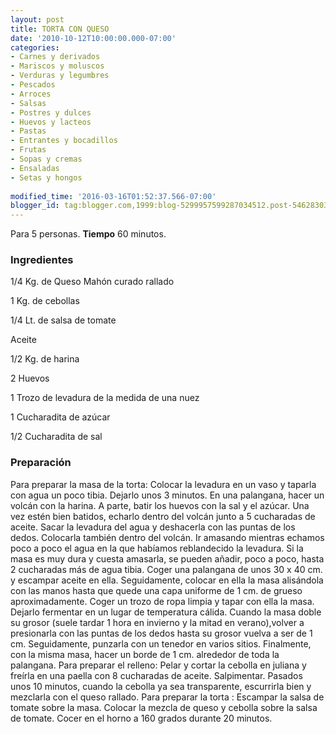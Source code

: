 ```yaml
---
layout: post
title: TORTA CON QUESO
date: '2010-10-12T10:00:00.000-07:00'
categories:
- Carnes y derivados
- Mariscos y moluscos
- Verduras y legumbres
- Pescados
- Arroces
- Salsas
- Postres y dulces
- Huevos y lacteos
- Pastas
- Entrantes y bocadillos
- Frutas
- Sopas y cremas
- Ensaladas
- Setas y hongos
 
modified_time: '2016-03-16T01:52:37.566-07:00'
blogger_id: tag:blogger.com,1999:blog-5299957599287034512.post-5462830324424703935
---
```


Para 5 personas.
<b>Tiempo</b> 60 minutos.

<h3>Ingredientes</h3>

1/4 Kg. de Queso Mahón curado rallado

1 Kg. de cebollas

1/4 Lt. de salsa de tomate

Aceite

1/2 Kg. de harina

2 Huevos

1 Trozo de levadura de la medida de una nuez

1 Cucharadita de azúcar

1/2 Cucharadita de sal

<h3>Preparación</h3>

Para preparar la masa de la torta: Colocar la levadura en un vaso y taparla con agua un poco tibia. Dejarlo unos 3 minutos. En una palangana, hacer un volcán con la harina. A parte, batir los huevos con la sal y el azúcar. Una vez estén bien batidos, echarlo dentro del volcán junto a 5 cucharadas de aceite. Sacar la levadura del agua y deshacerla con las puntas de los dedos. Colocarla también dentro del volcán. Ir amasando mientras echamos poco a poco el agua en la que habíamos reblandecido la levadura. Si la masa es muy dura y cuesta amasarla, se pueden añadir, poco a poco, hasta 2 cucharadas más de agua tibia. Coger una palangana de unos 30 x 40 cm. y escampar aceite en ella. Seguidamente, colocar en ella la masa alisándola con las manos hasta que quede una capa uniforme de 1 cm. de grueso aproximadamente. Coger un trozo de ropa limpia y tapar con ella la masa. Dejarlo fermentar en un lugar de temperatura cálida. Cuando la masa doble su grosor (suele tardar 1 hora en invierno y la mitad en verano),volver a presionarla con las puntas de los dedos hasta su grosor vuelva a ser de 1 cm. Seguidamente, punzarla con un tenedor en varios sitios. Finalmente, con la misma masa, hacer un borde de 1 cm. alrededor de toda la palangana. Para preparar el relleno: Pelar y cortar la cebolla en juliana y freírla en una paella con 8 cucharadas de aceite. Salpimentar. Pasados unos 10 minutos, cuando la cebolla ya sea transparente, escurrirla bien y mezclarla con el queso rallado. Para preparar la torta : Escampar la salsa de tomate sobre la masa. Colocar la mezcla de queso y cebolla sobre la salsa de tomate. Cocer en el horno a 160 grados durante 20 minutos.

